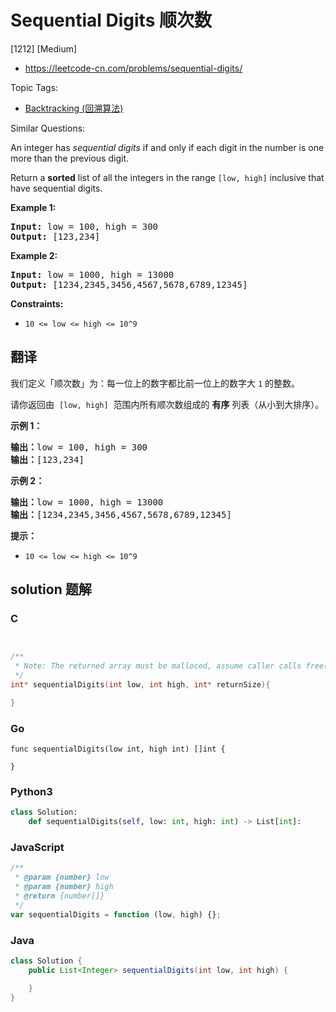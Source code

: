 # Sequential Digits 顺次数

[1212] [Medium]

- https://leetcode-cn.com/problems/sequential-digits/

Topic Tags:

- [Backtracking (回溯算法)](https://leetcode-cn.com/tag/backtracking/)

Similar Questions:

An integer has _sequential digits_ if and only if each digit in the number is one more than the previous digit.

Return a **sorted** list of all the integers in the range `[low, high]` inclusive that have sequential digits.

**Example 1:**

<pre><strong>Input:</strong> low = 100, high = 300
<strong>Output:</strong> [123,234]
</pre>

**Example 2:**

<pre><strong>Input:</strong> low = 1000, high = 13000
<strong>Output:</strong> [1234,2345,3456,4567,5678,6789,12345]
</pre>

**Constraints:**

- `10 <= low <= high <= 10^9`

## 翻译

我们定义「顺次数」为：每一位上的数字都比前一位上的数字大 `1` 的整数。

请你返回由  `[low, high]`  范围内所有顺次数组成的 **有序** 列表（从小到大排序）。

**示例 1：**

<pre><strong>输出：</strong>low = 100, high = 300
<strong>输出：</strong>[123,234]
</pre>

**示例 2：**

<pre><strong>输出：</strong>low = 1000, high = 13000
<strong>输出：</strong>[1234,2345,3456,4567,5678,6789,12345]
</pre>

**提示：**

- `10 <= low <= high <= 10^9`

## solution 题解

### C

```c


/**
 * Note: The returned array must be malloced, assume caller calls free().
 */
int* sequentialDigits(int low, int high, int* returnSize){

}
```

### Go

```golang
func sequentialDigits(low int, high int) []int {

}
```

### Python3

```python
class Solution:
    def sequentialDigits(self, low: int, high: int) -> List[int]:
```

### JavaScript

```javascript
/**
 * @param {number} low
 * @param {number} high
 * @return {number[]}
 */
var sequentialDigits = function (low, high) {};
```

### Java

```java
class Solution {
    public List<Integer> sequentialDigits(int low, int high) {

    }
}
```
